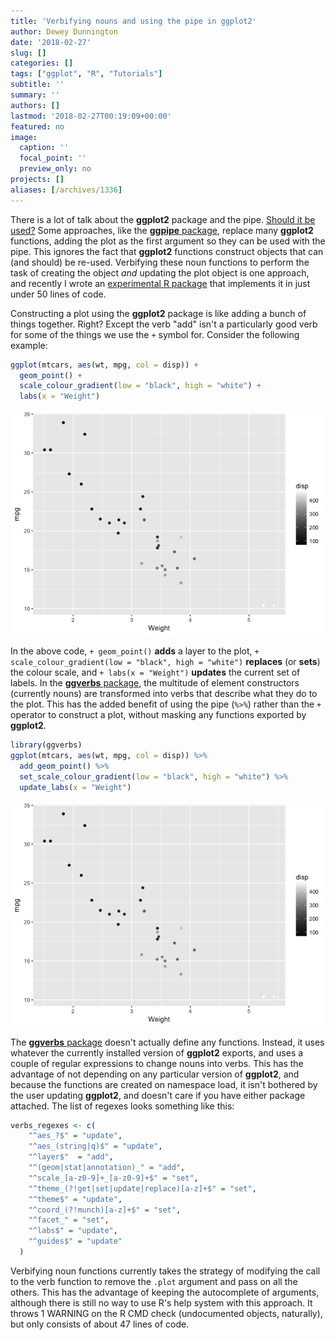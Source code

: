 ```yaml
---
title: 'Verbifying nouns and using the pipe in ggplot2'
author: Dewey Dunnington
date: '2018-02-27'
slug: []
categories: []
tags: ["ggplot", "R", "Tutorials"]
subtitle: ''
summary: ''
authors: []
lastmod: '2018-02-27T00:19:09+00:00'
featured: no
image:
  caption: ''
  focal_point: ''
  preview_only: no
projects: []
aliases: [/archives/1336]
---
```


There is a lot of talk about the <b>ggplot2</b> package and the pipe. <a href="https://community.rstudio.com/t/why-cant-ggplot2-use/4372/7">Should it be used?</a> Some approaches, like the <a href="https://github.com/zeehio/ggpipe"><b>ggpipe</b> package</a>, replace many <strong>ggplot2</strong> functions, adding the plot as the first argument so they can be used with the pipe. This ignores the fact that <strong>ggplot2</strong> functions construct objects that can (and should) be re-used. Verbifying these noun functions to perform the task of creating the object <em>and</em> updating the plot object is one approach, and recently I wrote an <a href="https://github.com/paleolimbot/ggverbs">experimental R package</a> that implements it in just under 50 lines of code.

Constructing a plot using the <b>ggplot2</b> package is like adding a bunch of things together. Right? Except the verb "add" isn't a particularly good verb for some of the things we use the <code>+</code> symbol for. Consider the following example:


``` r
ggplot(mtcars, aes(wt, mpg, col = disp)) + 
  geom_point() +
  scale_colour_gradient(low = "black", high = "white") +
  labs(x = "Weight")
```

![](README-plot-ggplot-1.png)

In the above code, `+ geom_point()` **adds** a layer to the plot, `+ scale_colour_gradient(low = "black", high = "white")` **replaces** (or **sets**) the colour scale, and `+ labs(x = "Weight")` **updates** the current set of labels. In the [**ggverbs** package](https://github.com/paleolimbot), the multitude of element constructors (currently nouns) are transformed into verbs that describe what they do to the plot. This has the added benefit of using the pipe (`%>%`) rather than the `+` operator to construct a plot, without masking any functions exported by **ggplot2**.

``` r
library(ggverbs)
ggplot(mtcars, aes(wt, mpg, col = disp)) %>%
  add_geom_point() %>%
  set_scale_colour_gradient(low = "black", high = "white") %>%
  update_labs(x = "Weight")
```

![](README-plot-ggverb-1.png)

The [**ggverbs** package](https://github.com/paleolimbot) doesn't actually define any functions. Instead, it uses whatever the currently installed version of **ggplot2** exports, and uses a couple of regular expressions to change nouns into verbs. This has the advantage of not depending on any particular version of **ggplot2**, and because the functions are created on namespace load, it isn't bothered by the user updating **ggplot2**, and doesn't care if you have either package attached. The list of regexes looks something like this:

``` r
verbs_regexes <- c(
    "^aes_?$" = "update",
    "^aes_(string|q)$" = "update",
    "^layer$"  = "add",
    "^(geom|stat|annotation)_" = "add",
    "^scale_[a-z0-9]+_[a-z0-9]+$" = "set",
    "^theme_(?!get|set|update|replace)[a-z]+$" = "set",
    "^theme$" = "update",
    "^coord_(?!munch)[a-z]+$" = "set",
    "^facet_" = "set",
    "^labs$" = "update",
    "^guides$" = "update"
  )
```

Verbifying noun functions currently takes the strategy of modifying the call to the verb function to remove the `.plot` argument and pass on all the others. This has the advantage of keeping the autocomplete of arguments, although there is still no way to use R's help system with this approach. It throws 1 WARNING on the R CMD check (undocumented objects, naturally), but only consists of about 47 lines of code.
